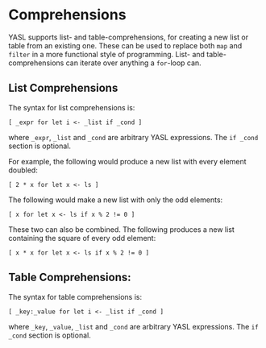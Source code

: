 # Comprehensions

YASL supports list- and table-comprehensions, for creating a new list or table from an existing one. These can be used to replace both `map` and `filter` in a more functional style of programming.
List- and table-comprehensions can iterate over anything a `for`-loop can.

## List Comprehensions
The syntax for list comprehensions is:
```
[ _expr for let i <- _list if _cond ]
```

where `_expr`, `_list` and `_cond` are arbitrary YASL expressions. The `if _cond` section is optional.

For example, the following would produce a new list with every element doubled:
```
[ 2 * x for let x <- ls ]
```

The following would make a new list with only the odd elements:
```
[ x for let x <- ls if x % 2 != 0 ]
```

These two can also be combined. The following produces a new list containing the square of every odd element:
```
[ x * x for let x <- ls if x % 2 != 0 ]
```


## Table Comprehensions:
The syntax for table comprehensions is:
```
[ _key:_value for let i <- _list if _cond ]
```

where `_key`, `_value`, `_list` and `_cond` are arbitrary YASL expressions. The `if _cond` section is optional.


